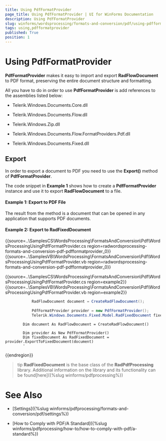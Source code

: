 ```yaml
---
title: Using PdfFormatProvider
page_title: Using PdfFormatProvider | UI for WinForms Documentation
description: Using PdfFormatProvider
slug: winforms/wordsprocessing/formats-and-conversion/pdf/using-pdfformatprovider
tags: using,pdfformatprovider
published: True
position: 1
---
```


# Using PdfFormatProvider

__PdfFormatProvider__ makes it easy to import and export __RadFlowDocument__ to PDF format, preserving the entire document structure and formatting.
      

All you have to do in order to use __PdfFormatProvider__ is add references to the assemblies listed below:
      

* Telerik.Windows.Documents.Core.dll
          

* Telerik.Windows.Documents.Flow.dll
          

* Telerik.Windows.Zip.dll
          

* Telerik.Windows.Documents.Flow.FormatProviders.Pdf.dll
          

* Telerik.Windows.Documents.Fixed.dll
          

## Export

In order to export a document to PDF you need to use the __Export()__ method of __PdfFormatProvider__.
      

The code snippet in __Example 1__ shows how to create a __PdfFormatProvider__ instance and use it to export __RadFlowDocument__ to a file.

#### Example 1: Export to PDF File

The result from the method is a document that can be opened in any application that supports PDF documents.
     
#### Example 2: Export to RadFixedDocument

{{source=..\SamplesCS\WordsProcessing\FormatsAndConversion\Pdf\WordsProcessingUsingPdfFormatProvider.cs region=radwordsprocessing-formats-and-conversion-pdf-pdfformatprovider_0}} 
{{source=..\SamplesVB\WordsProcessing\FormatsAndConversion\Pdf\WordsProcessingUsingPdfFormatProvider.vb region=radwordsprocessing-formats-and-conversion-pdf-pdfformatprovider_0}} 

{{source=..\SamplesCS\WordsProcessing\FormatsAndConversion\Pdf\WordsProcessingUsingPdfFormatProvider.cs region=example2}} 
{{source=..\SamplesVB\WordsProcessing\FormatsAndConversion\Pdf\WordsProcessingUsingPdfFormatProvider.vb region=example2}} 

````C#
            RadFlowDocument document = CreateRadFlowDocument();
            
            PdfFormatProvider provider = new PdfFormatProvider();
            Telerik.Windows.Documents.Fixed.Model.RadFixedDocument fixedDocument = provider.ExportToFixedDocument(document);
````
````VB.NET
        Dim document As RadFlowDocument = CreateRadFlowDocument()

        Dim provider As New PdfFormatProvider()
        Dim fixedDocument As RadFixedDocument = provider.ExportToFixedDocument(document)
        '
````

{{endregion}} 

>tip  __RadFixedDocument__ is the base class of the __RadPdfProcessing__ library.  Additional information on the library and its functionality can be found[here]({%slug winforms/pdfprocessing%})
>

# See Also

 * [Settings]({%slug winforms/pdfprocessing/formats-and-conversion/pdf/settings%})

 * [How to Comply with PDF/A Standard]({%slug winforms/pdfprocessing/how-to/how-to-comply-with-pdf/a-standard%})
